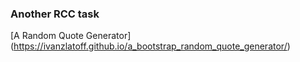 ### Another RCC task

[A Random Quote Generator] (https://ivanzlatoff.github.io/a_bootstrap_random_quote_generator/)
